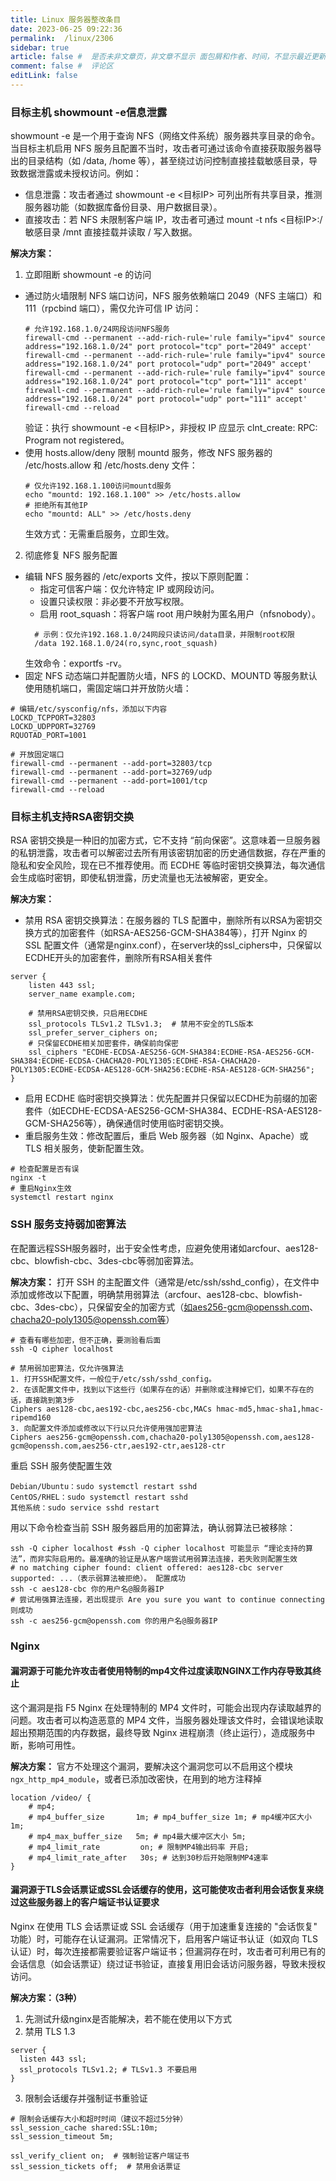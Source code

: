 ```yaml
---
title: Linux 服务器整改条目
date: 2023-06-25 09:22:36
permalink:  /linux/2306
sidebar: true
article: false #  是否未非文章页，非文章不显示 面包屑和作者、时间，不显示最近更新栏，不会参与到最近更新文章的数据计算中
comment: false #  评论区
editLink: false
---
```



### 目标主机 showmount -e信息泄露
showmount -e 是一个用于查询 NFS（网络文件系统）服务器共享目录的命令。当目标主机启用 NFS 服务且配置不当时，攻击者可通过该命令直接获取服务器导出的目录结构（如 /data, /home 等），甚至绕过访问控制直接挂载敏感目录，导致数据泄露或未授权访问。例如：
* 信息泄露：攻击者通过 showmount -e <目标IP> 可列出所有共享目录，推测服务器功能（如数据库备份目录、用户数据目录）。
* 直接攻击：若 NFS 未限制客户端 IP，攻击者可通过 mount -t nfs <目标IP>:/敏感目录 /mnt 直接挂载并读取 / 写入数据。

**解决方案：**
1. 立即阻断 showmount -e 的访问
* 通过防火墙限制 NFS 端口访问，NFS 服务依赖端口 2049（NFS 主端口）和 111（rpcbind 端口），需仅允许可信 IP 访问：
  ```shell
  # 允许192.168.1.0/24网段访问NFS服务
  firewall-cmd --permanent --add-rich-rule='rule family="ipv4" source address="192.168.1.0/24" port protocol="tcp" port="2049" accept'
  firewall-cmd --permanent --add-rich-rule='rule family="ipv4" source address="192.168.1.0/24" port protocol="udp" port="2049" accept'
  firewall-cmd --permanent --add-rich-rule='rule family="ipv4" source address="192.168.1.0/24" port protocol="tcp" port="111" accept'
  firewall-cmd --permanent --add-rich-rule='rule family="ipv4" source address="192.168.1.0/24" port protocol="udp" port="111" accept'
  firewall-cmd --reload
  ```
  验证：执行 showmount -e <目标IP>，非授权 IP 应显示 clnt_create: RPC: Program not registered。
* 使用 hosts.allow/deny 限制 mountd 服务，修改 NFS 服务器的 /etc/hosts.allow 和 /etc/hosts.deny 文件：
  ```shell
  # 仅允许192.168.1.100访问mountd服务
  echo "mountd: 192.168.1.100" >> /etc/hosts.allow
  # 拒绝所有其他IP
  echo "mountd: ALL" >> /etc/hosts.deny
  ```
  生效方式：无需重启服务，立即生效。

2. 彻底修复 NFS 服务配置
* 编辑 NFS 服务器的 /etc/exports 文件，按以下原则配置：
  * 指定可信客户端：仅允许特定 IP 或网段访问。
  * 设置只读权限：非必要不开放写权限。
  * 启用 root_squash：将客户端 root 用户映射为匿名用户（nfsnobody）。
  ```shell
    # 示例：仅允许192.168.1.0/24网段只读访问/data目录，并限制root权限
    /data 192.168.1.0/24(ro,sync,root_squash)
  ```
  生效命令：exportfs -rv。
* 固定 NFS 动态端口并配置防火墙，NFS 的 LOCKD、MOUNTD 等服务默认使用随机端口，需固定端口并开放防火墙：
```shell
# 编辑/etc/sysconfig/nfs，添加以下内容
LOCKD_TCPPORT=32803
LOCKD_UDPPORT=32769
RQUOTAD_PORT=1001

# 开放固定端口
firewall-cmd --permanent --add-port=32803/tcp
firewall-cmd --permanent --add-port=32769/udp
firewall-cmd --permanent --add-port=1001/tcp
firewall-cmd --reload
```

### 目标主机支持RSA密钥交换
RSA 密钥交换是一种旧的加密方式，它不支持 “前向保密”。这意味着一旦服务器的私钥泄露，攻击者可以解密过去所有用该密钥加密的历史通信数据，存在严重的隐私和安全风险，现在已不推荐使用。而 ECDHE 等临时密钥交换算法，每次通信会生成临时密钥，即使私钥泄露，历史流量也无法被解密，更安全。

**解决方案：**
* 禁用 RSA 密钥交换算法：在服务器的 TLS 配置中，删除所有以RSA为密钥交换方式的加密套件（如RSA-AES256-GCM-SHA384等），打开 Nginx 的 SSL 配置文件（通常是nginx.conf），在server块的ssl_ciphers中，只保留以ECDHE开头的加密套件，删除所有RSA相关套件
```shell
server {
    listen 443 ssl;
    server_name example.com;
    
    # 禁用RSA密钥交换，只启用ECDHE
    ssl_protocols TLSv1.2 TLSv1.3;  # 禁用不安全的TLS版本
    ssl_prefer_server_ciphers on;
    # 只保留ECDHE相关加密套件，确保前向保密
    ssl_ciphers "ECDHE-ECDSA-AES256-GCM-SHA384:ECDHE-RSA-AES256-GCM-SHA384:ECDHE-ECDSA-CHACHA20-POLY1305:ECDHE-RSA-CHACHA20-POLY1305:ECDHE-ECDSA-AES128-GCM-SHA256:ECDHE-RSA-AES128-GCM-SHA256";
}
```
* 启用 ECDHE 临时密钥交换算法：优先配置并只保留以ECDHE为前缀的加密套件（如ECDHE-ECDSA-AES256-GCM-SHA384、ECDHE-RSA-AES128-GCM-SHA256等），确保通信时使用临时密钥交换。
* 重启服务生效：修改配置后，重启 Web 服务器（如 Nginx、Apache）或 TLS 相关服务，使新配置生效。
```shell
# 检查配置是否有误
nginx -t
# 重启Nginx生效
systemctl restart nginx
```

### SSH 服务支持弱加密算法
在配置远程SSH服务器时，出于安全性考虑，应避免使用诸如arcfour、aes128-cbc、blowfish-cbc、3des-cbc等弱加密算法。

**解决方案：**
打开 SSH 的主配置文件（通常是/etc/ssh/sshd_config），在文件中添加或修改以下配置，明确禁用弱算法（arcfour、aes128-cbc、blowfish-cbc、3des-cbc），只保留安全的加密方式（如aes256-gcm@openssh.com、chacha20-poly1305@openssh.com等）
```shell
# 查看有哪些加密，但不正确，要测验看后面
ssh -Q cipher localhost

# 禁用弱加密算法，仅允许强算法
1. 打开SSH配置文件，一般位于/etc/ssh/sshd_config。
2. 在该配置文件中，找到以下这些行（如果存在的话）并删除或注释掉它们，如果不存在的话，直接跳到第3步
Ciphers aes128-cbc,aes192-cbc,aes256-cbc,MACs hmac-md5,hmac-sha1,hmac-ripemd160
3. 向配置文件添加或修改以下行以只允许使用强加密算法
Ciphers aes256-gcm@openssh.com,chacha20-poly1305@openssh.com,aes128-gcm@openssh.com,aes256-ctr,aes192-ctr,aes128-ctr
```
重启 SSH 服务使配置生效
```shell
Debian/Ubuntu：sudo systemctl restart sshd
CentOS/RHEL：sudo systemctl restart sshd
其他系统：sudo service sshd restart
```
用以下命令检查当前 SSH 服务器启用的加密算法，确认弱算法已被移除：
```shell
ssh -Q cipher localhost #ssh -Q cipher localhost 可能显示 “理论支持的算法”，而非实际启用的。最准确的验证是从客户端尝试用弱算法连接，若失败则配置生效
# no matching cipher found: client offered: aes128-cbc server supported: ...（表示弱算法被拒绝）。 配置成功
ssh -c aes128-cbc 你的用户名@服务器IP
# 尝试用强算法连接，若出现提示 Are you sure you want to continue connecting 则成功
ssh -c aes256-gcm@openssh.com 你的用户名@服务器IP
```

### Nginx
#### 漏洞源于可能允许攻击者使用特制的mp4文件过度读取NGINX工作内存导致其终止
这个漏洞是指 F5 Nginx 在处理特制的 MP4 文件时，可能会出现内存读取越界的问题。攻击者可以构造恶意的 MP4 文件，当服务器处理该文件时，会错误地读取超出预期范围的内存数据，最终导致 Nginx 进程崩溃（终止运行），造成服务中断，影响可用性。

**解决方案：**
官方不处理这个漏洞，要解决这个漏洞您可以不启用这个模块`ngx_http_mp4_module`，或者已添加改密快，在用到的地方注释掉
```shell
location /video/ {
    # mp4;
    # mp4_buffer_size       1m; # mp4_buffer_size 1m; # mp4缓冲区大小 1m;
    # mp4_max_buffer_size   5m; # mp4最大缓冲区大小 5m;
    # mp4_limit_rate         on; # 限制MP4输出码率 开启;
    # mp4_limit_rate_after   30s; # 达到30秒后开始限制MP4速率
}
```

#### 漏洞源于TLS会话票证或SSL会话缓存的使用，这可能使攻击者利用会话恢复来绕过这些服务器上的客户端证书认证要求
Nginx 在使用 TLS 会话票证或 SSL 会话缓存（用于加速重复连接的 "会话恢复" 功能）时，可能存在认证漏洞。正常情况下，启用客户端证书认证（如双向 TLS 认证）时，每次连接都需要验证客户端证书；但漏洞存在时，攻击者可利用已有的会话信息（如会话票证）绕过证书验证，直接复用旧会话访问服务器，导致未授权访问。

**解决方案：（3种）**
1. 先测试升级nginx是否能解决，若不能在使用以下方式
2. 禁用 TLS 1.3
```shell
server {
  listen 443 ssl;
  ssl_protocols TLSv1.2; # TLSv1.3 不要启用
}
```
3. 限制会话缓存并强制证书重验证
```shell
# 限制会话缓存大小和超时时间（建议不超过5分钟）
ssl_session_cache shared:SSL:10m;
ssl_session_timeout 5m;

ssl_verify_client on;  # 强制验证客户端证书
ssl_session_tickets off;  # 禁用会话票证
```